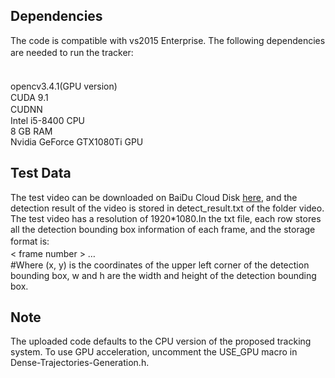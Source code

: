 ## Dependencies
The code is compatible with vs2015 Enterprise. The following dependencies are needed to run the tracker:　

　
</br> opencv3.4.1(GPU version)　
</br> CUDA 9.1 
</br> CUDNN　　
</br> Intel i5-8400 CPU
</br> 8 GB RAM
</br> Nvidia GeForce GTX1080Ti GPU

## Test Data
The test video can be downloaded on BaiDu Cloud Disk [here](https://pan.baidu.com/s/1wZUUkpHGpBks6QYFKUVSFg?fid=1052882489402014), and the detection result of the video is stored in detect_result.txt of the folder video. The test video has a resolution of 1920*1080.In the txt file, each row stores all the detection bounding box information of each frame, and the storage format is: 　　　
</br> < frame number >  <x>  <y>  <w>  <h>  <x>  <y>  <w>  <h> …　　　
</br> #Where (x, y) is the coordinates of the upper left corner of the detection bounding box, w and h are the width and height of the detection bounding box.
## Note
The uploaded code defaults to the CPU version of the proposed tracking system. To use GPU acceleration, uncomment the USE_GPU macro in Dense-Trajectories-Generation.h.
